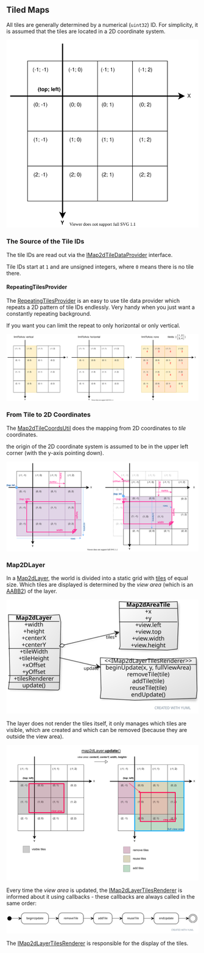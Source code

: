 
## Tiled Maps

All tiles are generally determined by a numerical (`uint32`) ID.
For simplicity, it is assumed that the tiles are located in a 2D coordinate system.

![the tile coordinates system](./tile-coordinates.svg)

### The Source of the Tile IDs

The tile IDs are read out via the [IMap2dTileDataProvider](IMap2dTileDataProvider.ts) interface.

Tile IDs start at `1` and are unsigned integers, where `0` means there is no tile there.

#### RepeatingTilesProvider

The [RepeatingTilesProvider](./RepeatingTilesProvider.ts) is an easy to use tile data provider which repeats a 2D pattern of tile IDs endlessly.
Very handy when you just want a constantly repeating background.

If you want you can limit the repeat to only horizontal or only vertical.

![repeating-tiles-provider cheat-sheet](./RepeatingTilesProvider.svg)

### From Tile to 2D Coordinates

The [Map2dTileCoordsUtil](./Map2dTileCoordsUtil.ts) does the mapping from 2D coordinates to _tile_ coordinates.

the origin of the 2D coordinate system is assumed to be in the upper left corner (with the y-axis pointing down).

![map2d-tile-coords-util cheat-sheet](./Map2dTileCoordsUtil.svg)

### Map2DLayer

In a [Map2dLayer](a./../Map2dLayer.ts), the world is divided into a static grid with [tiles](./Map2dAreaTile.ts) of equal size.
Which tiles are displayed is determined by the _view area_ (which is an [AABB2](./AABB2.ts)) of the layer.

![Map2dLayer class diagram](./Map2dLayer.svg)

The layer does not render the tiles itself, it only manages which tiles are visible, which are created and which can be removed (because they are outside the view area).

![Map2dLayer update](./Map2dLayer-renderViewArea.svg)

Every time the _view area_ is updated, the [IMap2dLayerTilesRenderer](./IMap2dLayerTilesRenderer.ts) is informed about it using callbacks - these callbacks are always called in the same order:

![Map2dLayer update view area](./Map2dLayer-update-view-area.svg)

The [IMap2dLayerTilesRenderer](./IMap2dLayerTilesRenderer.ts) is responsible for the display of the tiles.
